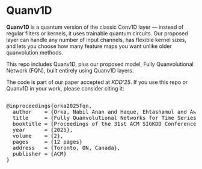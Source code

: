 # Quanv1D

**Quanv1D** is a quantum version of the classic Conv1D layer — instead of regular filters or kernels, it uses trainable quantum circuits. Our proposed layer can handle any number of input channels, has flexible kernel sizes, and lets you choose how many feature maps you want unlike older quanvolution methods.

This repo includes Quanv1D, plus our proposed model, Fully Quanvolutional Network (FQN), built entirely using Quanv1D layers.

The code is part of our paper accepted at *KDD'25*. If you use this repo or Quanv1D in your work, please consider citing it:

<pre lang="markdown"> 
@inproceedings{orka2025fqn,
  author    = {Orka, Nabil Anan and Haque, Ehtashamul and Awal, Md. Abdul and Moni, Mohammad Ali},
  title     = {Fully Quanvolutional Networks for Time Series Classification},
  booktitle = {Proceedings of the 31st ACM SIGKDD Conference on Knowledge Discovery and Data Mining (KDD '25)},
  year      = {2025},
  volume    = {2},
  pages     = {12 pages}
  address   = {Toronto, ON, Canada},
  publisher = {ACM}
}
</pre>
